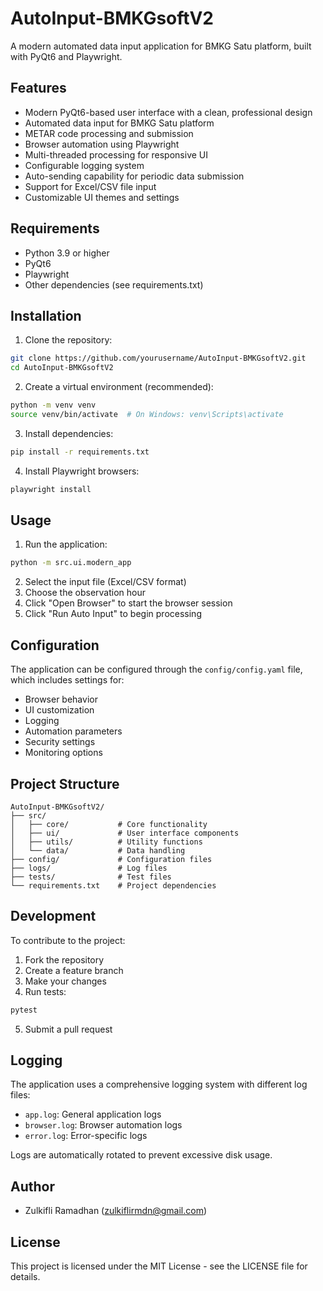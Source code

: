 # AutoInput-BMKGsoftV2

A modern automated data input application for BMKG Satu platform, built with PyQt6 and Playwright.

## Features

- Modern PyQt6-based user interface with a clean, professional design
- Automated data input for BMKG Satu platform
- METAR code processing and submission
- Browser automation using Playwright
- Multi-threaded processing for responsive UI
- Configurable logging system
- Auto-sending capability for periodic data submission
- Support for Excel/CSV file input
- Customizable UI themes and settings

## Requirements

- Python 3.9 or higher
- PyQt6
- Playwright
- Other dependencies (see requirements.txt)

## Installation

1. Clone the repository:
```bash
git clone https://github.com/yourusername/AutoInput-BMKGsoftV2.git
cd AutoInput-BMKGsoftV2
```

2. Create a virtual environment (recommended):
```bash
python -m venv venv
source venv/bin/activate  # On Windows: venv\Scripts\activate
```

3. Install dependencies:
```bash
pip install -r requirements.txt
```

4. Install Playwright browsers:
```bash
playwright install
```

## Usage

1. Run the application:
```bash
python -m src.ui.modern_app
```

2. Select the input file (Excel/CSV format)
3. Choose the observation hour
4. Click "Open Browser" to start the browser session
5. Click "Run Auto Input" to begin processing

## Configuration

The application can be configured through the `config/config.yaml` file, which includes settings for:

- Browser behavior
- UI customization
- Logging
- Automation parameters
- Security settings
- Monitoring options

## Project Structure

```
AutoInput-BMKGsoftV2/
├── src/
│   ├── core/           # Core functionality
│   ├── ui/             # User interface components
│   ├── utils/          # Utility functions
│   └── data/           # Data handling
├── config/             # Configuration files
├── logs/               # Log files
├── tests/              # Test files
└── requirements.txt    # Project dependencies
```

## Development

To contribute to the project:

1. Fork the repository
2. Create a feature branch
3. Make your changes
4. Run tests:
```bash
pytest
```
5. Submit a pull request

## Logging

The application uses a comprehensive logging system with different log files:

- `app.log`: General application logs
- `browser.log`: Browser automation logs
- `error.log`: Error-specific logs

Logs are automatically rotated to prevent excessive disk usage.

## Author

- Zulkifli Ramadhan (zulkiflirmdn@gmail.com)

## License

This project is licensed under the MIT License - see the LICENSE file for details. 